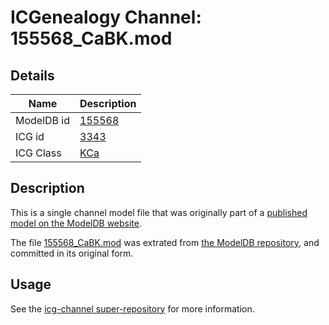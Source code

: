 # ICGenealogy Channel: 155568\_CaBK.mod

## Details

Name | Description
---- | -----------
ModelDB id | [155568](http://senselab.med.yale.edu/ModelDB/ShowModel.cshtml?model=155568)
ICG id | [3343](http://icg.neurotheory.ox.ac.uk/channels/5/3343)
ICG Class | [KCa](http://icg.neurotheory.ox.ac.uk/channels/5)

## Description

This is a single channel model file that was originally part of a [published model on the ModelDB website](http://senselab.med.yale.edu/mModelDB/ShowModel.cshtml?model=155568).

The file [155568\_CaBK.mod](155568_CaBK.mod) was extrated from [the ModelDB repository](http://senselab.med.yale.edu/ModelDB/ShowModel.cshtml?model=155568), and committed in its original form.

## Usage

See the [icg-channel super-repository](https://github.com/icgenealogy/icg-channels) for more information.